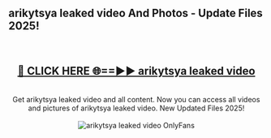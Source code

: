 <h2>arikytsya leaked video And Photos - Update Files 2025!</h2>
<br>
<div align="center">
<h2><a href="https://linkcuts.com/hfmhzwbr" rel="nofollow">🔴 CLICK HERE 🌐==►► arikytsya leaked video</a></h2>
<br>
Get arikytsya leaked video and all content. Now you can access all videos and pictures of arikytsya leaked video. New Updated Files 2025!
<br>
<br>
<a href="https://linkcuts.com/hfmhzwbr" rel="nofollow" data-target="animated-image.originalLink"><img src="https://i.ibb.co.com/WyWwxjT/player-gif2.gif" alt="arikytsya leaked video OnlyFans" style="max-width: 100%; display: inline-block;" data-target="animated-image.originalImage"></a>
</div>
<br>